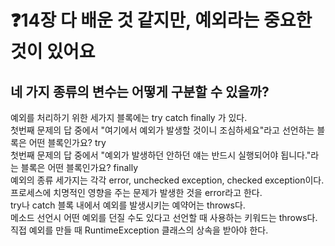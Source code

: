 # ❓14장 다 배운 것 같지만, 예외라는 중요한 것이 있어요
   
## 네 가지 종류의 변수는 어떻게 구분할 수 있을까?
예외를 처리하기 위한 세가지 블록에는 try catch finally 가 있다.<br>
첫번째 문제의 답 중에서 "여기에서 예외가 발생할 것이니 조심하세요"라고 선언하는 블록은 어떤 블록인가요? try<br>
첫번째 문제의 답 중에서 "예외가 발생하던 안하던 얘는 반드시 실행되어야 됩니다."라는 블록은 어떤 블록인가요? finally<br>
예외의 종류 세가지는 각각 error, unchecked exception, checked exception이다.<br>
프로세스에 치명적인 영향을 주는 문제가 발생한 것을 error라고 한다.<br>
try나 catch 블록 내에서 예외를 발생시키는 예약어는 throws다.<br>
메소드 선언시 어떤 예외를 던질 수도 있다고 선언할 때 사용하는 키워드는 throws다.<br>
직접 예외를 만들 때 RuntimeException 클래스의 상속을 받아야 한다.<br>


